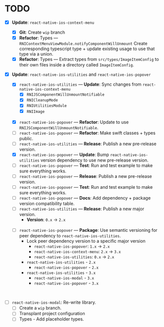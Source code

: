 # TODO



- [x] **Update**: `react-native-ios-context-menu`

  - [x] **Git**: Create `wip` branch
  - [x] **Refactor**: Types —  `RNIContextMenuViewModule.notifyComponentWillUnmount` Create corresponding typescript type + update existing usage to use that type via a union.
  - [x] **Refactor**: Types — Extract types from `src/types/ImageItemConfig` to their own files inside a directory called `ImageItemConfig`.
  
- [x] **Update**: `react-native-ios-utilities` and `react-native-ios-popover`

	- [x] `react-native-ios-utilities` — **Update**: Sync changes from `react-native-ios-context-menu`
		- [x] `RNIJSComponentWillUnmountNotifiable`
		- [x] `RNICleanupMode`
		- [x] `RNIUtilitiesModule`
		- [x] `RNIImage`

	<br>

	- [x] `react-native-ios-popover` — **Refactor**: Update to use `RNIJSComponentWillUnmountNotifiable`. 
	- [ ] `react-native-ios-popover` — **Refactor**: Make swift classes + types public. 
	- [ ] `react-native-ios-utilities` — **Release**: Publish a new pre-release version.
	- [x] `react-native-ios-popover` —  **Update**: Bump `react-native-ios-utilities` version dependency to use new pre-release version.
	- [ ] `react-native-ios-popover` —  **Test**: Run and test example to make sure everything works.
	- [ ] `react-native-ios-popover` —  **Release**: Publish a new pre-release version.
	- [ ] `react-native-ios-popover` —  **Test**: Run and test example to make sure everything works.
	- [ ] `react-native-ios-popover` — **Docs**: Add dependency + package version compatibility table.
	- [ ] `react-native-ios-utilities` — **Release**: Publish a new major version.
		* **Version**: `0.x` -> `2.x`
	
	<br>
	
	- [ ] `react-native-ios-popover` —  **Package**: Use semantic versioning for peer dependency to  `react-native-ios-utilities`.
		* Lock peer dependency version to a specific major version
			* `react-native-ios-popover`: `1.x` -> `2.x`
			* `react-native-ios-context-menu`: `2.x` -> `3.x`
			* `react-native-ios-utilities`: `0.x` -> `2.x`
		* `react-native-ios-utilities` - `2.x`
			* `react-native-ios-popover` - `2.x`
		* `react-native-ios-utilities` - `3.x`
			* `react-native-ios-modal` - `3.x`
			* `react-native-ios-popover` - `3.x`

<br>

- [ ] `react-native-ios-modal`: Re-write library.
	- [ ] Create a `wip` branch.
	- [ ] Transplant project configuration
	- [ ] Types - Add placeholder types.